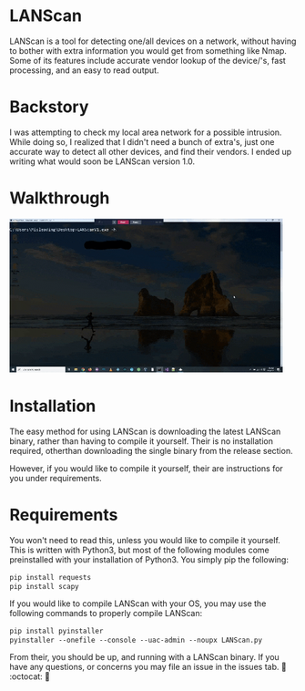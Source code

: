 # LANScan

LANScan is a tool for detecting one/all devices on a network, without having to bother with extra information you would get from something like Nmap. Some of its features include accurate vendor lookup of the device/'s, fast processing, and an easy to read output.

# Backstory

I was attempting to check my local area network for a possible intrusion. While doing so, I realized that I didn't need a bunch of extra's, just one accurate way to detect all other devices, and find their vendors. I ended up writing what would soon be LANScan version 1.0.

# Walkthrough

![Demo](/Images/Demo.gif)

# Installation

The easy method for using LANScan is downloading the latest LANScan binary, rather than having to compile it yourself.
Their is no installation required, otherthan downloading the single binary from the release section.

However, if you would like to compile it yourself, their are instructions for you under requirements.

# Requirements

You won't need to read this, unless you would like to compile it yourself. This is written with Python3, but most of the following modules come preinstalled with your installation of Python3. You simply pip the following:
```
pip install requests
pip install scapy
```
If you would like to compile LANScan with your OS, you may use the following commands to properly compile LANScan:
```
pip install pyinstaller
pyinstaller --onefile --console --uac-admin --noupx LANScan.py
```
From their, you should be up, and running with a LANScan binary. If you have any questions, or concerns you may file an issue in the issues tab. :metal: :octocat: :metal:

